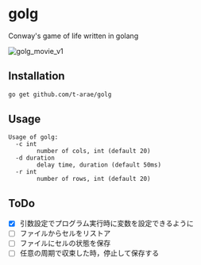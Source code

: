 # golg
Conway's game of life written in golang

![golg_movie_v1](https://user-images.githubusercontent.com/10335248/63752489-4eb78d80-c8ec-11e9-8233-8a2dc0b49934.gif)

## Installation

```bash
go get github.com/t-arae/golg
```

## Usage

```
Usage of golg:
  -c int
    	number of cols, int (default 20)
  -d duration
    	delay time, duration (default 50ms)
  -r int
    	number of rows, int (default 20)
```

## ToDo
- [x] 引数設定でプログラム実行時に変数を設定できるように
- [ ] ファイルからセルをリストア
- [ ] ファイルにセルの状態を保存
- [ ] 任意の周期で収束した時，停止して保存する
